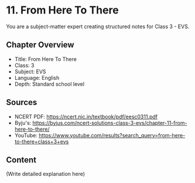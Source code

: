 # 11. From Here To There

You are a subject-matter expert creating structured notes for Class 3 - EVS.

## Chapter Overview
- Title: From Here To There
- Class: 3
- Subject: EVS
- Language: English
- Depth: Standard school level

## Sources
- NCERT PDF: https://ncert.nic.in/textbook/pdf/eesc0311.pdf
- Byju's: https://byjus.com/ncert-solutions-class-3-evs/chapter-11-from-here-to-there/
- YouTube: https://www.youtube.com/results?search_query=from-here-to-there+class+3+evs

## Content
(Write detailed explanation here)
